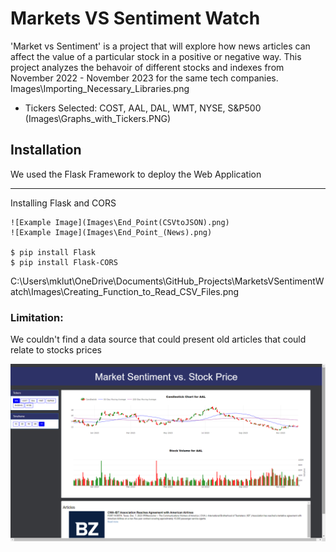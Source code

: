 # Markets VS Sentiment Watch

'Market vs Sentiment' is a project that will explore how news articles can affect the value of a particular stock in a positive or negative way. This project analyzes the behavoir of different stocks and indexes from November 2022 - November 2023
for the same tech companies.  
Images\Importing_Necessary_Libraries.png

- Tickers Selected: COST, AAL, DAL, WMT, NYSE, S&P500 
(Images\Graphs_with_Tickers.PNG)


## Installation
We used the Flask Framework to deploy the Web Application
***
Installing Flask and CORS
```
![Example Image](Images\End_Point(CSVtoJSON).png)
![Example Image](Images\End_Point_(News).png)

$ pip install Flask
$ pip install Flask-CORS
```
C:\Users\mklut\OneDrive\Documents\GitHub_Projects\MarketsVSentimentWatch\Images\Creating_Function_to_Read_CSV_Files.png

### Limitation: 
We couldn't find a data source that could present old articles that could relate to stocks prices





![Example Image](Images\Full_site.PNG)
